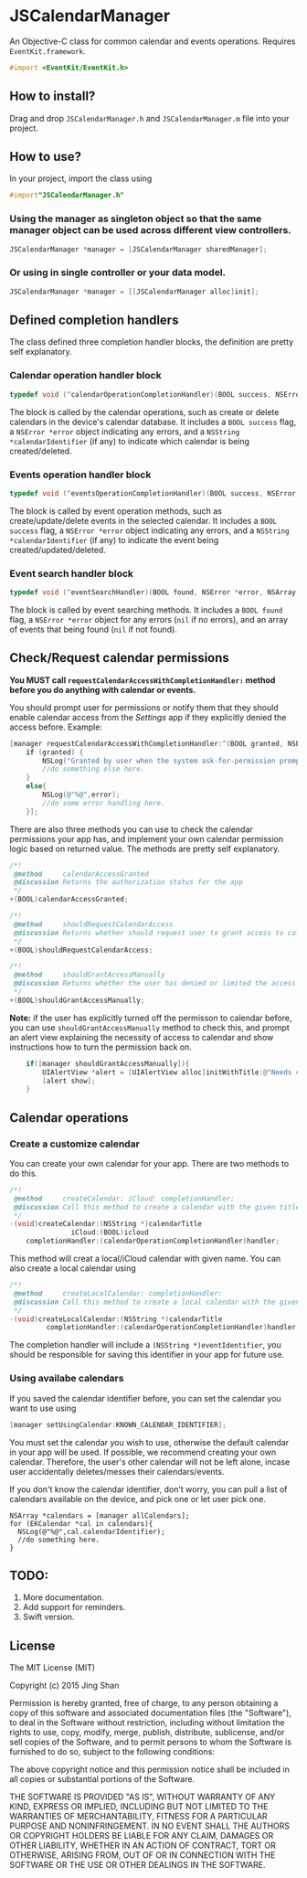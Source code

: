 # JSCalendarManager
An Objective-C class for common calendar and events operations. Requires `EventKit.framework`.
```objective-C
#import <EventKit/EventKit.h>
```

## How to install?
Drag and drop `JSCalendarManager.h` and `JSCalendarManager.m` file into your project. 

## How to use?
In your project, import the class using
```objective-C
#import"JSCalendarManager.h"
```

### Using the manager as singleton object so that the same manager object can be used across different view controllers.
```objective-C
JSCalendarManager *manager = [JSCalendarManager sharedManager];
```

### Or using in single controller or your data model.
```objective-C
JSCalendarManager *manager = [[JSCalendarManager alloc]init];
```
## Defined completion handlers
The class defined three completion handler blocks, the definition are pretty self explanatory. 
### Calendar operation handler block
```objective-C
typedef void (^calendarOperationCompletionHandler)(BOOL success, NSError *error, NSString *calendarIdentifier);
```
The block is called by the calendar operations, such as create or delete calendars in the device's calendar database. It includes a `BOOL success` flag, a `NSError *error` object indicating any errors, and a `NSString *calendarIdentifier` (if any) to indicate which calendar is being created/deleted.

### Events operation handler block
```objective-C
typedef void (^eventsOperationCompletionHandler)(BOOL success, NSError *error, NSString *eventIdentifier);
```
The block is called by event operation methods, such as create/update/delete events in the selected calendar.  It includes a `BOOL success` flag, a `NSError *error` object indicating any errors, and a `NSString *calendarIdentifier` (if any) to indicate the event being created/updated/deleted.

### Event search handler block
```objective-C
typedef void (^eventSearchHandler)(BOOL found, NSError *error, NSArray *eventsArray);
```
The block is called by event searching methods. It includes a `BOOL found` flag, a `NSError *error` object for any errors (`nil` if no errors), and an array of events that being found (`nil` if not found).

## Check/Request calendar permissions
**You MUST call `requestCalendarAccessWithCompletionHandler:` method before you do anything with calendar or events.**

You should prompt user for permissions or notify them that they should enable calendar access from the *Settings* app if they explicitly denied the access before. Example:
```objective-C
[manager requestCalendarAccessWithCompletionHandler:^(BOOL granted, NSError *error){
	if (granted) {
		NSLog("Granted by user when the system ask-for-permission prompt is shown. Or the user already granted permission before.");	
		//do something else here.
	}
	else{
		NSLog(@"%@",error);
		//do some error handling here.
	}];
```

There are also three methods you can use to check the calendar permissions your app has, and implement your own calendar permission logic based on returned value. The methods are pretty self explanatory.
```objective-C
/*!
 @method     calendarAccessGranted
 @discussion Returns the authorization status for the app
 */
+(BOOL)calendarAccessGranted;

/*!
 @method     shouldRequestCalendarAccess
 @discussion Returns whether should request user to grant access to calendar by the use. Call requestCalendarAccessWithCompletionHandler: method to prompt user for permissions.
 */
+(BOOL)shouldRequestCalendarAccess;

/*!
 @method     shouldGrantAccessManually
 @discussion Returns whether the user has denied or limited the access to calendar.
 */
+(BOOL)shouldGrantAccessManually;
```
**Note:** if the user has explicitly turned off the permisson to calendar before, you can use `shouldGrantAccessManually` method to check this, and prompt an alert view explaining the necessity of access to calendar and show instructions how to turn the permission back on.
```objective-C
	if([manager shouldGrantAccessManually]){
		UIAlertView *alert = [UIAlertView alloc]initWithTitle:@"Needs calendar access" message:@"The app needs to access to your calendar. Please go the Settings app to turn on the permission." delegate:self cancelButtonTitle:@"OK" otherButtonTitles:nil, nil];
		[alert show];
	}
```

## Calendar operations
### Create a customize calendar
You can create your own calendar for your app. There are two methods to do this.
```objective-C
/*!
 @method     createCalendar: iCloud: completionHandler:
 @discussion Call this method to create a calendar with the given title. The parameter iCloud indicates whether this calendar is on icloud.
 */
-(void)createCalendar:(NSString *)calendarTitle
			   iCloud:(BOOL)icloud
	completionHandler:(calendarOperationCompletionHandler)handler;
```
This method will creat a local/iCloud calendar with given name. You can also create a local calendar using 
```objective-C
/*!
 @method     createLocalCalendar: completionHandler:
 @discussion Call this method to create a local calendar with the given title.
 */
-(void)createLocalCalendar:(NSString *)calendarTitle
		 completionHandler:(calendarOperationCompletionHandler)handler;
```
The completion handler will include a `(NSString *)eventIdentifier`, you should be responsible for saving this identifier in your app for future use.

### Using availabe calendars
If you saved the calendar identifier before, you can set the calendar you want to use using
```objective-C
[manager setUsingCalendar:KNOWN_CALENDAR_IDENTIFIER];
```
You must set the calendar you wish to use, otherwise the default calendar in your app will be used. 
If possible, we recommend creating your own calendar. Therefore, the user's other calendar will not be left alone, incase user accidentally deletes/messes their calendars/events.

If you don't know the calendar identifier, don't worry, you can pull a list of calendars available on the device, and pick one or let user pick one.
```obejective-C
NSArray *calendars = [manager allCalendars];
for (EKCalendar *cal in calendars){
  NSLog(@"%@",cal.calendarIdentifier);
  //do something here.
}
```  

## TODO:
1. More documentation.
2. Add support for reminders.
3. Swift version.

## License
The MIT License (MIT)

Copyright (c) 2015 Jing Shan

Permission is hereby granted, free of charge, to any person obtaining a copy
of this software and associated documentation files (the "Software"), to deal
in the Software without restriction, including without limitation the rights
to use, copy, modify, merge, publish, distribute, sublicense, and/or sell
copies of the Software, and to permit persons to whom the Software is
furnished to do so, subject to the following conditions:

The above copyright notice and this permission notice shall be included in all
copies or substantial portions of the Software.

THE SOFTWARE IS PROVIDED "AS IS", WITHOUT WARRANTY OF ANY KIND, EXPRESS OR
IMPLIED, INCLUDING BUT NOT LIMITED TO THE WARRANTIES OF MERCHANTABILITY,
FITNESS FOR A PARTICULAR PURPOSE AND NONINFRINGEMENT. IN NO EVENT SHALL THE
AUTHORS OR COPYRIGHT HOLDERS BE LIABLE FOR ANY CLAIM, DAMAGES OR OTHER
LIABILITY, WHETHER IN AN ACTION OF CONTRACT, TORT OR OTHERWISE, ARISING FROM,
OUT OF OR IN CONNECTION WITH THE SOFTWARE OR THE USE OR OTHER DEALINGS IN THE
SOFTWARE.
